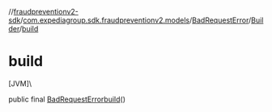 //[fraudpreventionv2-sdk](../../../../index.md)/[com.expediagroup.sdk.fraudpreventionv2.models](../../index.md)/[BadRequestError](../index.md)/[Builder](index.md)/[build](build.md)

# build

[JVM]\

public final [BadRequestError](../index.md)[build](build.md)()
